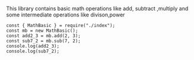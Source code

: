 This library contains basic math operations like add, subtract ,multiply and some intermediate operations like divison,power

```
const { MathBasic } = require("./index");
const mb = new MathBasic();
const add2_3 = mb.add(2, 3);
const sub7_2 = mb.sub(7, 2);
console.log(add2_3);
console.log(sub7_2);

```
